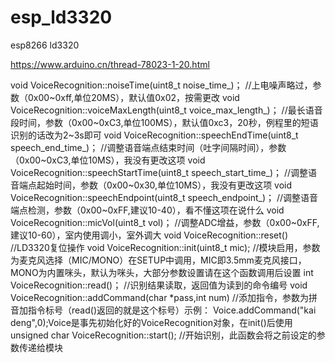 # esp_ld3320
esp8266 ld3320

https://www.arduino.cn/thread-78023-1-20.html

void VoiceRecognition::noiseTime(uint8_t noise_time_)；
//上电噪声略过，参数（0x00~0xff,单位20MS），默认值0x02，按需更改
void VoiceRecognition::voiceMaxLength(uint8_t voice_max_length_)；
//最长语音段时间，参数（0x00~0xC3,单位100MS），默认值0xc3，20秒，例程里的短语识别的话改为2~3s即可
void VoiceRecognition::speechEndTime(uint8_t speech_end_time_)；
//调整语音端点结束时间（吐字间隔时间），参数（0x00~0xC3,单位10MS），我没有更改这项
void VoiceRecognition::speechStartTime(uint8_t speech_start_time_)；
//调整语音端点起始时间，参数（0x00~0x30,单位10MS），我没有更改这项
void VoiceRecognition::speechEndpoint(uint8_t speech_endpoint_)；
//调整语音端点检测，参数（0x00~0xFF,建议10-40），看不懂这项在说什么
void VoiceRecognition::micVol(uint8_t vol)；
//调整ADC增益，参数（0x00~0xFF,建议10-60），室内使用调小，室外调大
void VoiceRecognition::reset()
//LD3320复位操作
void VoiceRecognition::init(uint8_t mic);
//模块启用，参数为麦克风选择（MIC/MONO）在SETUP中调用，MIC即3.5mm麦克风接口，MONO为内置咪头，默认为咪头，大部分参数设置请在这个函数调用后设置
int VoiceRecognition::read()；
//识别结果读取，返回值为读到的命令编号
void VoiceRecognition::addCommand(char *pass,int num)
//添加指令，参数为拼音加指令标号（read()返回的就是这个标号）示例：    Voice.addCommand("kai deng",0);Voice是事先初始化好的VoiceRecognition对象，在init()后使用
unsigned char VoiceRecognition::start();
//开始识别，此函数会将之前设定的参数传递给模块